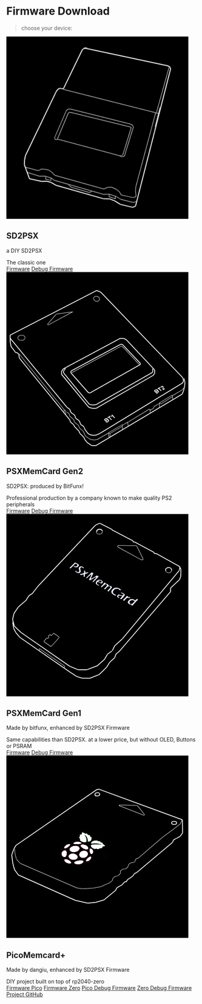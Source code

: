 # Firmware Download

> choose your device:

<!--<div class="anim-hover-grow Box p-3">HELLO</div>-->
<div class="border d-flex flex-column">
<div class="anim-hover-grow Box d-flex flex-column flex-md-row flex-items-center flex-md-items-center" href="#url">
    <div class="col-3 d-flex flex-items-center flex-items-center flex-md-items-start">
      <a href="https://sd2psx.net/" >
          <img class="width-full mb-2 mb-md-0" src="img/sd2psx-diy.png" alt="github" />
      </a>
    </div>
    <div class="col-12 col-md-10 d-flex flex-column flex-justify-center flex-items-center flex-md-items-start pl-md-4">
      <h2 class="text-normal lh-condensed">SD2PSX</h2>
      <p class="h4 color-fg-muted text-normal mb-2">a DIY SD2PSX</p>
      <a class="color-fg-muted text-small">The classic one</a>
      <!--<a class="" href="https://github.com/sd2psXtd/firmware/releases/download/1.0.0/sd2psx.uf2">Download firmware</a>--->
  <div class="BtnGroup d-block mb-2">
    <a class="BtnGroup-item btn btn-outline" type="button"href="https://github.com/sd2psXtd/firmware/releases/download/1.0.0/sd2psx.uf2">Firmware</a>
    <a class="BtnGroup-item btn btn-outline" type="button"href="https://github.com/sd2psXtd/firmware/releases/download/1.0.0/sd2psx-debug.uf2">Debug Firmware</a>
  </div>
    </div>
</div>


<div class="anim-hover-grow Box d-flex flex-column flex-md-row flex-items-center flex-md-items-center" href="#url">
    <div class="col-3 d-flex flex-items-center flex-items-center flex-md-items-start">
        <a href="https://www.bitfunx.com/product/psxmemcard-gen2-memory-card-for-playstation1-ps-one-playstation2-game-consoles/">
            <img class="width-full mb-2 mb-md-0" src="img/psxmemcardgen2.png" alt="github" />
        </a>      
    </div>
    <div class="col-12 col-md-10 d-flex flex-column flex-justify-center flex-items-center flex-md-items-start pl-md-4">
      <h2 class="text-normal lh-condensed">PSXMemCard Gen2</h2>
      <p class="h4 color-fg-muted text-normal mb-2">SD2PSX: produced by BitFunx!</p>
      <a class="color-fg-muted text-small">Professional production by a company known to make quality PS2 peripherals</a>
    <div class="BtnGroup d-block mb-2">
        <a class="BtnGroup-item btn btn-outline" type="button"href="https://github.com/sd2psXtd/firmware/releases/download/1.0.0/sd2psx.uf2">Firmware</a>
        <a class="BtnGroup-item btn btn-outline" type="button"href="https://github.com/sd2psXtd/firmware/releases/download/1.0.0/sd2psx-debug.uf2">Debug Firmware</a>
    </div>
    </div>
</div>


<div class="anim-hover-grow Box d-flex flex-column flex-md-row flex-items-center flex-md-items-center" href="#url">
    <div class="col-3 d-flex flex-items-center flex-items-center flex-md-items-start">
        <a href="https://www.bitfunx.com/product/psxmemcard-ps1-memory-card-with-512mb-microsd-card-save-image-for-sony-playstation1-ps-one-console/">
          <img class="width-full mb-2 mb-md-0" src="img/psxmemcardgen1.png" alt="github" />
        </a>
    </div>
    <div class="col-12 col-md-10 d-flex flex-column flex-justify-center flex-items-center flex-md-items-start pl-md-4">
      <h2 class="text-normal lh-condensed">PSXMemCard Gen1</h2>
      <p class="h4 color-fg-muted text-normal mb-2">Made by bitfunx, enhanced by SD2PSX Firmware</p>
      <a class="color-fg-muted text-small">Same capabilities than SD2PSX. at a lower price, but without OLED, Buttons or PSRAM</a>
    <div class="BtnGroup d-block mb-2">
        <a class="BtnGroup-item btn btn-outline" type="button"href="https://github.com/sd2psXtd/firmware/releases/download/1.0.0/psxmemcard.uf2">Firmware</a>
        <a class="BtnGroup-item btn btn-outline" type="button"href="https://github.com/sd2psXtd/firmware/releases/download/1.0.0/psxmemcard-debug.uf2">Debug Firmware</a>
    </div>
    </div>
</div>


<div class="anim-hover-grow Box d-flex flex-column flex-sm-row flex-md-row flex-items-center flex-md-items-center" href="#url">
    <div class="col-3 d-flex flex-items-center flex-items-center flex-md-items-start">
        <a href="https://github.com/dangiu/PicoMemcard">
          <img class="p-1" src="img/pmc+.png" alt="github" />
        </a>
    </div>
    <div class="col-12 col-md-10 d-flex flex-column flex-justify-center flex-items-center flex-md-items-start pl-md-4">
      <h2 class="text-normal lh-condensed">PicoMemcard+</h2>
      <p class="h4 color-fg-muted text-normal mb-2">Made by dangiu, enhanced by SD2PSX Firmware</p>
      <a class="color-fg-muted text-small">DIY project built on top of rp2040-zero</a>
    <div class="BtnGroup d-block mb-2">
        <a class="BtnGroup-item btn btn-outline" type="button" href="https://github.com/sd2psXtd/firmware/releases/download/1.0.0/pmc+.uf2">Firmware Pico</a>
        <a class="BtnGroup-item btn btn-outline" type="button" href="https://github.com/sd2psXtd/firmware/releases/download/1.0.0/pmczero.uf2">Firmware Zero</a>
        <a class="BtnGroup-item btn btn-outline" type="button" href="https://github.com/sd2psXtd/firmware/releases/download/1.0.0/pmc+-debug.uf2">Pico Debug Firmware</a>
        <a class="BtnGroup-item btn btn-outline" type="button" href="https://github.com/sd2psXtd/firmware/releases/download/1.0.0/pmczero-debug.uf2">Zero Debug Firmware</a>
        <a class="BtnGroup-item btn btn-outline" type="button" href="https://github.com/dangiu/PicoMemcard?tab=readme-ov-file#picomemcard-vs-picomemcard">Project GitHub</a>
    </div>
    </div>
</div>
</div>
